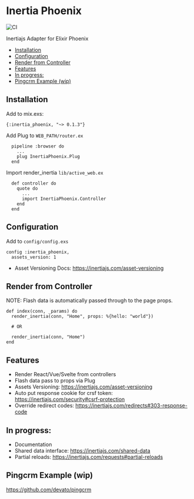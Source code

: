 # Inertia Phoenix

![CI](https://github.com/devato/inertia_phoenix/workflows/CI/badge.svg)

Inertiajs Adapter for Elixir Phoenix

<!-- START doctoc generated TOC please keep comment here to allow auto update -->
<!-- DON'T EDIT THIS SECTION, INSTEAD RE-RUN doctoc TO UPDATE -->


- [Installation](#installation)
- [Configuration](#configuration)
- [Render from Controller](#render-from-controller)
- [Features](#features)
- [In progress:](#in-progress)
- [Pingcrm Example (wip)](#pingcrm-example-wip)

<!-- END doctoc generated TOC please keep comment here to allow auto update -->

## Installation

Add to mix.exs:
```
{:inertia_phoenix, "~> 0.1.3"}
```

Add Plug to `WEB_PATH/router.ex`
```
  pipeline :browser do
    ...
    plug InertiaPhoenix.Plug
  end
```

Import render_inertia `lib/active_web.ex`
```
  def controller do
    quote do
      ...
      import InertiaPhoenix.Controller
    end
  end
```

## Configuration

Add to `config/config.exs`

```
config :inertia_phoenix,
  assets_version: 1
```

- Asset Versioning Docs: https://inertiajs.com/asset-versioning

## Render from Controller

NOTE: Flash data is automatically passed through to the page props.

```
def index(conn, _params) do
  render_inertia(conn, "Home", props: %{hello: "world"})

  # OR

  render_inertia(conn, "Home")
end
```

## Features

- Render React/Vue/Svelte from controllers
- Flash data pass to props via Plug
- Assets Versioning: https://inertiajs.com/asset-versioning
- Auto put response cookie for crsf token: https://inertiajs.com/security#csrf-protection
- Override redirect codes: https://inertiajs.com/redirects#303-response-code

## In progress:

- Documentation
- Shared data interface: https://inertiajs.com/shared-data
- Partial reloads: https://inertiajs.com/requests#partial-reloads

## Pingcrm Example (wip)

https://github.com/devato/pingcrm

